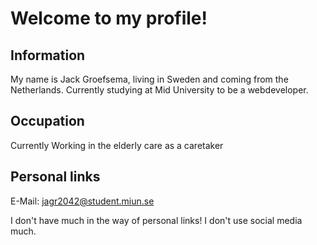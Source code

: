 # Welcome to my profile!

## Information
My name is Jack Groefsema, living in Sweden and coming from the Netherlands. Currently studying at Mid University to be a webdeveloper.

## Occupation
Currently Working in the elderly care as a caretaker

## Personal links
E-Mail: jagr2042@student.miun.se

I don't have much in the way of personal links! I don't use social media much.


<!--
**Jacksti/Jacksti** is a ✨ _special_ ✨ repository because its `README.md` (this file) appears on your GitHub profile.

Here are some ideas to get you started:

- 🔭 I’m currently working on ...
- 🌱 I’m currently learning ...
- 👯 I’m looking to collaborate on ...
- 🤔 I’m looking for help with ...
- 💬 Ask me about ...
- 📫 How to reach me: ...
- 😄 Pronouns: ...
- ⚡ Fun fact: ...
-->
